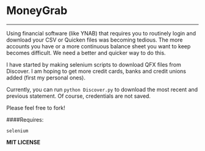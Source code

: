 # MoneyGrab
---
Using financial software (like YNAB) that requires you to routinely login and download your CSV or Quicken files was becoming tedious.  The more accounts you have or a more continuous balance sheet you want to keep becomes difficult.  We need a better and quicker way to do this.

I have started by making selenium scripts to download QFX files from Discover.  I am hoping to get more credit cards, banks and credit unions added (first my personal ones).

Currently, you can run ```python Discover.py``` to download the most recent and previous statement.  Of course, credentials are not saved.

Please feel free to fork!

####Requires:

```selenium```

__MIT LICENSE__
